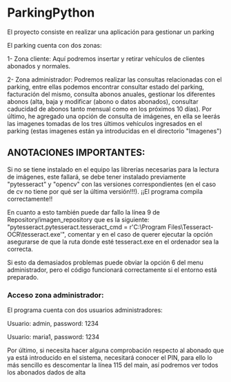 # ParkingPython
El proyecto consiste en realizar una aplicación para gestionar un parking

El parking cuenta con dos zonas:


1- Zona cliente: Aquí podremos insertar y retirar vehículos de clientes abonados y normales.

2- Zona administrador: Podremos realizar las consultas relacionadas con el parking, entre ellas podemos encontrar consultar estado del parking, facturación del mismo, consulta abonos anuales, gestionar los diferentes abonos (alta, baja y modificar (abono o datos abonados), consultar caducidad de abonos tanto mensual como en los próximos 10 días). Por último, he agregado una opción de consulta de imágenes, en ella se leerás las imagenes tomadas de los tres últimos vehículos ingresados en el parking (estas imagenes están ya introducidas en el directorio "Imagenes")

## ANOTACIONES IMPORTANTES:

Si no se tiene instalado en el equipo las librerías necesarias para la lectura de imágenes, este fallará, se debe tener instalado previamente "pytesseract" y "opencv" con las versiones correspondientes (en el caso de cv no tiene por qué ser la última versión!!!). ¡¡El programa compila correctamente!!

En cuanto a esto también puede dar fallo la línea 9 de Repository/imagen_repository que es la siguiente: "pytesseract.pytesseract.tesseract_cmd = r'C:\Program Files\Tesseract-OCR\tesseract.exe'", comentar y en el caso de querer ejecutar la opción asegurarse de que la ruta donde esté tesseract.exe en el ordenador sea la correcta.


Si esto da demasiados problemas puede obviar la opción 6 del menu administrador, pero el código funcionará correctamente si el entorno está preparado.

### Acceso zona administrador:
El programa cuenta con dos usuarios administradores:

Usuario: admin, password: 1234

Usuario: maria1, password: 1234

Por último, si necesita hacer alguna comprobación respecto al abonado que ya está introducido en el sistema, necesitará conocer el PIN, para ello lo más sencillo es descomentar la línea 115 del main, así podremos ver todos los abonados dados de alta





